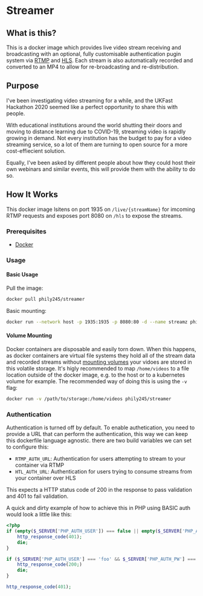 # Streamer

## What is this?

This is a docker image which provides live video stream receiving and broadcasting with an optional, fully customisable authentication pugin system via [RTMP](https://en.wikipedia.org/wiki/Real-Time_Messaging_Protocol) and [HLS](https://en.wikipedia.org/wiki/HTTP_Live_Streaming). Each stream is also automatically recorded and converted to an MP4 to allow for re-broadcasting and re-distribution.

## Purpose

I've been investigating video streaming for a while, and the UKFast Hackathon 2020 seemed like a perfect opportunity to share this with people.

With educational institutions around the world shutting their doors and moving to distance learning due to COVID-19, streaming video is rapidly growing in demand. Not every institution has the budget to pay for a video streaming service, so a lot of them are turning to open source for a more cost-effiecient solution.

Equally, I've been asked by different people about how they could host their own webinars and similar events, this will provide them with the ability to do so.

## How It Works

This docker image lsitens on port 1935 on `/live/{streamName}` for imcoming RTMP requests and exposes port 8080 on `/hls` to expose the streams.

### Prerequisites

* [Docker](https://docs.docker.com/get-docker/)

### Usage

#### Basic Usage

Pull the image:

```bash
docker pull phily245/streamer
```

Basic mounting:

```bash
docker run --network host -p 1935:1935 -p 8080:80 -d --name streamz phily245/streamer
```

#### Volume Mounting

Docker containers are disposable and easily torn down. When this happens, as docker containers are virtual file systems they hold all of the stream data and recorded streams without [mounting volumes](https://docs.docker.com/storage/volumes/) your vidoes are stored in this volatile storage. It's higly recommended to map `/home/videos` to a file location outside of the docker image, e.g. to the host or to a kubernetes volume for example. The recommended way of doing this is using the `-v` flag:

```bash
docker run -v /path/to/storage:/home/videos phily245/streamer
```

### Authentication

Authentication is turned off by default. To enable authetication, you need to provide a URL that can perform the authentication, this way we can keep this dockerfile language agnostic. there are two build variables we can set to configure this:

* `RTMP_AUTH_URL`: Authentication for users attempting to stream to your container via RTMP
* `HTL_AUTH_URL`: Authentication for users trying to consume streams from your container over HLS

This expects a HTTP status code of 200 in the response to pass validation and 401 to fail validation. 

A quick and dirty example of how to achieve this in PHP using BASIC auth would look a little like this:

```php
<?php
if (empty($_SERVER['PHP_AUTH_USER']) === false || empty($_SERVER['PHP_AUTH_PW']) === false) {
    http_response_code(401);
    die;
}

if ($_SERVER['PHP_AUTH_USER'] === 'foo' && $_SERVER['PHP_AUTH_PW'] === 'bar') {
    http_response_code(200;)
    die;
}

http_response_code(401);

```

